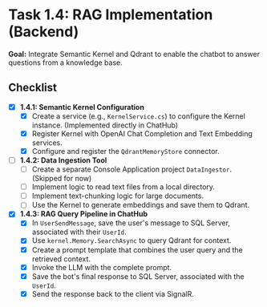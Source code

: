 # Task 1.4: RAG Implementation (Backend)

**Goal:** Integrate Semantic Kernel and Qdrant to enable the chatbot to answer questions from a knowledge base.

## Checklist

- [x] **1.4.1: Semantic Kernel Configuration**
  - [x] Create a service (e.g., `KernelService.cs`) to configure the Kernel instance. (Implemented directly in ChatHub)
  - [x] Register Kernel with OpenAI Chat Completion and Text Embedding services.
  - [x] Configure and register the `QdrantMemoryStore` connector.
- [ ] **1.4.2: Data Ingestion Tool**
  - [ ] Create a separate Console Application project `DataIngestor`. (Skipped for now)
  - [ ] Implement logic to read text files from a local directory.
  - [ ] Implement text-chunking logic for large documents.
  - [ ] Use the Kernel to generate embeddings and save them to Qdrant.
- [x] **1.4.3: RAG Query Pipeline in ChatHub**
  - [x] In `UserSendMessage`, save the user's message to SQL Server, associated with their `UserId`.
  - [x] Use `kernel.Memory.SearchAsync` to query Qdrant for context.
  - [x] Create a prompt template that combines the user query and the retrieved context.
  - [x] Invoke the LLM with the complete prompt.
  - [x] Save the bot's final response to SQL Server, associated with the `UserId`.
  - [x] Send the response back to the client via SignalR. 